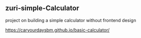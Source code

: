 ## zuri-simple-Calculator

project on building a simple calculator without frontend design

https://caryourdaysbm.github.io/basic-calculator/
